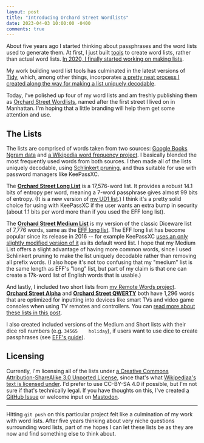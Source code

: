 ```yaml
---
layout: post
title: "Introducing Orchard Street Wordlists"
date: 2023-04-03 10:00:00 -0400
comments: true
---
```


About five years ago I started thinking about passphrases and the word lists used to generate them. At first, I just built [tools](https://sts10.github.io/2018/05/05/compound-passphrase-list-safety-checker.html) to create word lists, rather than actual word lists. [In 2020, I finally started working on making lists](https://sts10.github.io/2020/09/30/making-a-word-list.html).

My work building word list tools has culminated in the latest versions of [Tidy](https://github.com/sts10/tidy), which, among other things, incorporates [a pretty neat process I created along the way for making a list uniquely decodable](https://sts10.github.io/2022/08/12/efficiently-pruning-until-uniquely-decodable.html).

Today, I've polished up four of my word lists and am freshly publishing them as [Orchard Street Wordlists](https://github.com/sts10/orchard-street-wordlists), named after the first street I lived on in Manhattan. I'm hoping that a little branding will help them get some attention and use.

## The Lists

The lists are comprised of words taken from two sources: [Google Books Ngram data](https://storage.googleapis.com/books/ngrams/books/datasetsv3.html) and [a Wikipedia word frequency project](https://github.com/IlyaSemenov/wikipedia-word-frequency/). I basically blended the most frequently used words from both sources. I then made all of the lists uniquely decodable, using [Schlinkert pruning](https://sts10.github.io/2022/08/12/efficiently-pruning-until-uniquely-decodable.html), and thus suitable for use with password managers like KeePassXC.

The [**Orchard Street Long List**](https://github.com/sts10/orchard-street-wordlists/blob/main/lists/orchard-street-long.txt) is a 17,576-word list. It provides a robust 14.1 bits of entropy per word, meaning a 7-word passphrase gives almost 99 bits of entropy. (It is a new version of [my UD1 list](https://github.com/sts10/generated-wordlists/blob/main/lists/experimental/ud1.txt).) I think it's a pretty solid choice for using with KeePassXC if the user wants an extra bump in security (about 1.1 bits per word more than if you used the EFF long list).

The [**Orchard Street Medium List**](https://github.com/sts10/orchard-street-wordlists/blob/main/lists/orchard-street-medium.txt) is my version of the classic Diceware list of 7,776 words, same as the [EFF long list](https://www.eff.org/deeplinks/2016/07/new-wordlists-random-passphrases). The EFF long list has become popular since its release in 2016 -- for example KeePassXC [uses an only slightly modified version of it](https://github.com/keepassxreboot/keepassxc/blob/develop/share/wordlists/eff_large.wordlist) as its default word list. I hope that my Medium List offers a slight advantage of having more common words, since I used Schlinkert pruning to make the list uniquely decodable rather than removing all prefix words. (I also hope it's not too confusing that my "medium" list is the same length as EFF's "long" list, but part of my claim is that one can create a 17k-word list of English words that is usable.)

And lastly, I included two short lists from [my Remote Words project](https://github.com/sts10/remote-words). [**Orchard Street Alpha**](https://github.com/sts10/orchard-street-wordlists/blob/main/lists/orchard-street-alpha.txt) and [**Orchard Street QWERTY**](https://github.com/sts10/orchard-street-wordlists/blob/main/lists/orchard-street-qwerty.txt) both have 1,296 words that are optimized for inputting into devices like smart TVs and video game consoles when using TV remotes and controllers. You can [read more about these lists in this post](https://sts10.github.io/2022/10/24/a-good-netflix-password.html).

I also created included versions of the Medium and Short lists with their dice roll numbers (e.g. `34565	holiday`), if users want to use dice to create passphrases (see [EFF's guide](https://www.eff.org/dice)).

## Licensing

Currently, I'm licensing all of the lists under [a Creative Commons Attribution-ShareAlike 3.0 Unported License](http://creativecommons.org/licenses/by-sa/3.0/), since that's what [Wikipediaa's text is licensed under](https://foundation.wikimedia.org/wiki/Policy:Terms_of_Use#7._Licensing_of_Content). I'd prefer to use CC-BY-SA 4.0 if possible, but I'm not sure if that's technically legal. If you have thoughts on this, I've created [a GitHub Issue](https://github.com/sts10/orchard-street-wordlists/issues/1) or welcome input on [Mastodon](https://hachyderm.io/@schlink).

---

Hitting `git push` on this particular project felt like a culmination of my work with word lists. After five years thinking about very niche questions surrounding word lists, part of me hopes I can let these lists be as they are now and find something else to think about.
